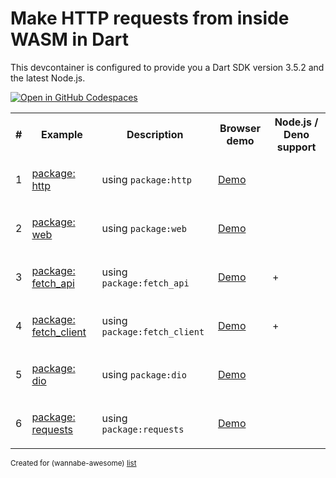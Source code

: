 # Make HTTP requests from inside WASM in Dart

This devcontainer is configured to provide you a Dart SDK version 3.5.2 and the latest Node.js.

[![Open in GitHub Codespaces](https://github.com/codespaces/badge.svg)](https://codespaces.new/wasm-outbound-http-examples/dart)

<table>
<tr>
<th>#</th>
<th>Example</th>
<th>Description</th>
<th>Browser demo</th>
<th>Node.js / Deno support</th>
</tr>
<tr>
<td>1</td>
<td>

[package: http](browser-package-http/README.md)

</td>
<td>

using `package:http`

</td>
<td>

[Demo](https://wasm-outbound-http-examples.github.io/dart/package-http/)

</td>
<td> </td>
</tr>
<tr>
<td>2</td>
<td>

[package: web](browser-package-web/README.md)

</td>
<td>

using `package:web`

</td>
<td>

[Demo](https://wasm-outbound-http-examples.github.io/dart/package-web/)

</td>
<td> </td>
</tr>
<tr>
<td>3</td>
<td>

[package: fetch_api](browser-and-node-package-fetch-api/README.md)

</td>
<td>

using `package:fetch_api`

</td>
<td>

[Demo](https://wasm-outbound-http-examples.github.io/dart/package-fetch-api/)

</td>
<td> + </td>
</tr>
<tr>
<td>4</td>
<td>

[package: fetch_client](browser-and-node-package-fetch-client/README.md)

</td>
<td>

using `package:fetch_client`

</td>
<td>

[Demo](https://wasm-outbound-http-examples.github.io/dart/package-fetch-client/)

</td>
<td> + </td>
</tr>
<tr>
<td>5</td>
<td>

[package: dio](browser-package-dio/README.md)

</td>
<td>

using `package:dio`

</td>
<td>

[Demo](https://wasm-outbound-http-examples.github.io/dart/package-dio/)

</td>
<td> </td>
</tr>
<tr>
<td>6</td>
<td>

[package: requests](browser-package-requests/README.md)

</td>
<td>

using `package:requests`

</td>
<td>

[Demo](https://wasm-outbound-http-examples.github.io/dart/package-requests/)

</td>
<td> </td>
</tr>
</table>

<sub>Created for (wannabe-awesome) [list](https://github.com/vasilev/HTTP-request-from-inside-WASM)</sub>
